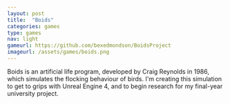 ```yaml
---
layout: post
title:  "Boids"
categories: games
type: games
nav: light
gameurl: https://github.com/bexedmondson/BoidsProject
imageurl: /assets/games/boids.png
---
```

Boids is an artificial life program, developed by Craig Reynolds in 1986, which simulates the flocking behaviour of birds. I'm creating this simulation to get to grips with Unreal Engine 4, and to begin research for my final-year university project.
